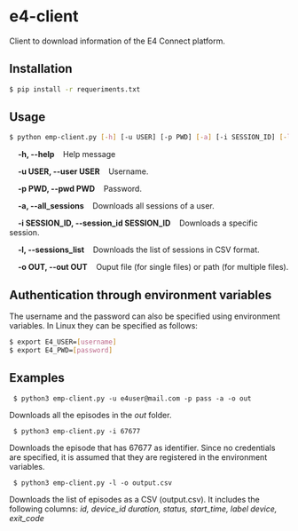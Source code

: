 # e4-client
Client to download information of the E4 Connect platform.

## Installation
```sh 
$ pip install -r requeriments.txt
```

## Usage

```sh 
$ python emp-client.py [-h] [-u USER] [-p PWD] [-a] [-i SESSION_ID] [-l] [-o OUT]
```

&nbsp;&nbsp;&nbsp;&nbsp;**-h, --help**&nbsp;&nbsp;&nbsp;&nbsp;Help message

&nbsp;&nbsp;&nbsp;&nbsp;**-u USER, --user USER**&nbsp;&nbsp;&nbsp;&nbsp;Username.

&nbsp;&nbsp;&nbsp;&nbsp;**-p PWD, --pwd PWD**&nbsp;&nbsp;&nbsp;&nbsp;Password.

&nbsp;&nbsp;&nbsp;&nbsp;**-a, --all_sessions**&nbsp;&nbsp;&nbsp;&nbsp;Downloads all sessions of a user.

&nbsp;&nbsp;&nbsp;&nbsp;**-i SESSION_ID, --session_id SESSION_ID**&nbsp;&nbsp;&nbsp;&nbsp;Downloads a specific session.

&nbsp;&nbsp;&nbsp;&nbsp;**-l, --sessions_list**&nbsp;&nbsp;&nbsp;&nbsp;Downloads the list of sessions in CSV format.

&nbsp;&nbsp;&nbsp;&nbsp;**-o OUT, --out OUT**&nbsp;&nbsp;&nbsp;&nbsp;Ouput file (for single files) or path (for multiple                         files).

## Authentication through environment variables
The username and the password can also be specified using environment variables. In Linux they can be specified as follows:

```sh
$ export E4_USER=[username]
$ export E4_PWD=[password]
```

## Examples
` $ python3 emp-client.py -u e4user@mail.com -p pass -a -o out`

Downloads all the episodes in the _out_ folder.

` $ python3 emp-client.py -i 67677`

Downloads the episode that has 67677 as identifier. Since no credentials are specified, it is assumed that they are registered in the environment variables.

` $ python3 emp-client.py -l -o output.csv`


Downloads the list of episodes as a CSV (output.csv). It includes the following columns: _id, device_id	duration, status, start_time, label	device, exit_code_

